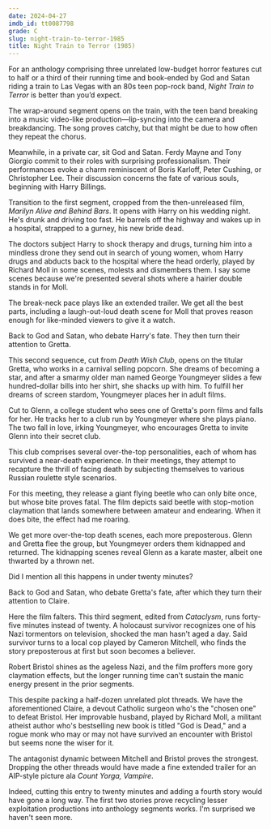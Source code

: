```yaml
---
date: 2024-04-27
imdb_id: tt0087798
grade: C
slug: night-train-to-terror-1985
title: Night Train to Terror (1985)
---
```


For an anthology comprising three unrelated low-budget horror features cut to half or a third of their running time and book-ended by God and Satan riding a train to Las Vegas with an 80s teen pop-rock band, _Night Train to Terror_ is better than you’d expect.

<!-- end -->

The wrap-around segment opens on the train, with the teen band breaking into a music video-like production—lip-syncing into the camera and breakdancing. The song proves catchy, but that might be due to how often they repeat the chorus.

Meanwhile, in a private car, sit God and Satan. Ferdy Mayne and Tony Giorgio commit to their roles with surprising professionalism. Their performances evoke a charm reminiscent of Boris Karloff, Peter Cushing, or Christopher Lee. Their discussion concerns the fate of various souls, beginning with Harry Billings.

Transition to the first segment, cropped from the then-unreleased film, <span data-imdb-id="tt0104817">_Marilyn Alive and Behind Bars_</span>. It opens with Harry on his wedding night. He's drunk and driving too fast. He barrels off the highway and wakes up in a hospital, strapped to a gurney, his new bride dead.

The doctors subject Harry to shock therapy and drugs, turning him into a mindless drone they send out in search of young women, whom Harry drugs and abducts back to the hospital where the head orderly, played by Richard Moll in some scenes, molests and dismembers them. I say some scenes because we're presented several shots where a hairier double stands in for Moll.

The break-neck pace plays like an extended trailer. We get all the best parts, including a laugh-out-loud death scene for Moll that proves reason enough for like-minded viewers to give it a watch.

Back to God and Satan, who debate Harry's fate. They then turn their attention to Gretta.

This second sequence, cut from <span data-imdb-id="tt0085416">_Death Wish Club_</span>, opens on the titular Gretta, who works in a carnival selling popcorn. She dreams of becoming a star, and after a smarmy older man named George Youngmeyer slides a few hundred-dollar bills into her shirt, she shacks up with him. To fulfill her dreams of screen stardom, Youngmeyer places her in adult films.

Cut to Glenn, a college student who sees one of Gretta's porn films and falls for her. He tracks her to a club run by Youngmeyer where she plays piano. The two fall in love, irking Youngmeyer, who encourages Gretta to invite Glenn into their secret club.

This club comprises several over-the-top personalities, each of whom has survived a near-death experience. In their meetings, they attempt to recapture the thrill of facing death by subjecting themselves to various Russian roulette style scenarios.

For this meeting, they release a giant flying beetle who can only bite once, but whose bite proves fatal. The film depicts said beetle with stop-motion claymation that lands somewhere between amateur and endearing. When it does bite, the effect had me roaring.

We get more over-the-top death scenes, each more preposterous. Glenn and Gretta flee the group, but Youngmeyer orders them kidnapped and returned. The kidnapping scenes reveal Glenn as a karate master, albeit one thwarted by a thrown net.

Did I mention all this happens in under twenty minutes?

Back to God and Satan, who debate Gretta's fate, after which they turn their attention to Claire.

Here the film falters. This third segment, edited from <span data-imdb-id="tt0080506">_Cataclysm_</span>, runs forty-five minutes instead of twenty. A holocaust survivor recognizes one of his Nazi tormentors on television, shocked the man hasn't aged a day. Said survivor turns to a local cop played by Cameron Mitchell, who finds the story preposterous at first but soon becomes a believer.

Robert Bristol shines as the ageless Nazi, and the film proffers more gory claymation effects, but the longer running time can't sustain the manic energy present in the prior segments.

This despite packing a half-dozen unrelated plot threads. We have the aforementioned Claire, a devout Catholic surgeon who's the "chosen one" to defeat Bristol. Her improvable husband, played by Richard Moll, a militant atheist author who's bestselling new book is titled "God is Dead," and a rogue monk who may or may not have survived an encounter with Bristol but seems none the wiser for it.

The antagonist dynamic between Mitchell and Bristol proves the strongest. Dropping the other threads would have made a fine extended trailer for an AIP-style picture ala <span data-imdb-id="tt0066952">_Count Yorga, Vampire_</span>.

Indeed, cutting this entry to twenty minutes and adding a fourth story would have gone a long way. The first two stories prove recycling lesser exploitation productions into anthology segments works. I'm surprised we haven't seen more.